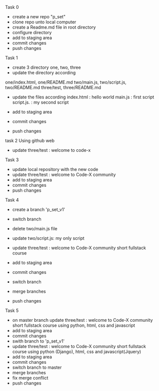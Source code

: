 Task 0
- create a new repo "p_set"
- clone repo unto local computer
- create a Readme.md file in root directory
- configure directory
- add to staging area
- commit changes
- push changes

Task 1
- create 3 directory one, two, three
- update the directory according

one/index.html, one/README.md
two/main.js, two/script.js, two/README.md 
three/test, three/README.md

- update the files according
index.html : hello world
main.js : first script
script.js. : my second script

- add to staging area
- commit changes
- push changes

task 2
Using github web
- update three/test : welcome to code-x

Task 3
- update local repository with the new code
- update three/test : welcome to Code-X community
- add to staging area
- commit changes 
- push changes

Task 4
- create a branch 'p_set_v1'
- switch branch
- delete two/main.js file
- update two/script.js: my only script
- update three/test : welcome to Code-X community short fullstack course

- add to staging area
- commit changes
- switch branch
- merge branches
- push changes

Task 5
 - on master branch update three/test : welcome to Code-X community short fullstack course using python, html, css and javascript
- add to staging area
- commit changes
- swith branch to 'p_set_v1'
- update three/test : welcome to Code-X community short fullstack course using python (Django), html, css and javascript(Jquery)
- add to staging area
- commit changes
- switch branch to master
- merge branches
- fix merge conflict
- push changes
